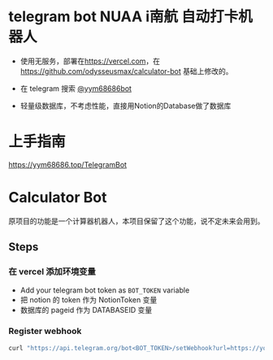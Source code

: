 # telegram bot NUAA i南航 自动打卡机器人

- 使用无服务，部署在<https://vercel.com>，在 https://github.com/odysseusmax/calculator-bot 基础上修改的。

- 在 telegram 搜索 [@yym68686bot](https://t.me/yym68686bot)

- 轻量级数据库，不考虑性能，直接用Notion的Database做了数据库

# 上手指南

https://yym68686.top/TelegramBot

# Calculator Bot

原项目的功能是一个计算器机器人，本项目保留了这个功能，说不定未来会用到。

## Steps

### 在 vercel 添加环境变量

- Add your telegram bot token as `BOT_TOKEN` variable
- 把 notion 的 token 作为 NotionToken 变量
- 数据库的 pageid 作为 DATABASEID 变量

### Register webhook

```bash
curl "https://api.telegram.org/bot<BOT_TOKEN>/setWebhook?url=https://your-project-name.vercel.app/api/webhook/"
```
